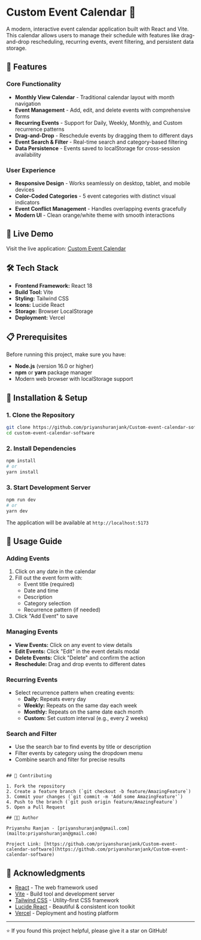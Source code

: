 # Custom Event Calendar 📅

A modern, interactive event calendar application built with React and Vite. This calendar allows users to manage their schedule with features like drag-and-drop rescheduling, recurring events, event filtering, and persistent data storage.

## 🌟 Features

### Core Functionality
- **Monthly View Calendar** - Traditional calendar layout with month navigation
- **Event Management** - Add, edit, and delete events with comprehensive forms
- **Recurring Events** - Support for Daily, Weekly, Monthly, and Custom recurrence patterns
- **Drag-and-Drop** - Reschedule events by dragging them to different days
- **Event Search & Filter** - Real-time search and category-based filtering
- **Data Persistence** - Events saved to localStorage for cross-session availability

### User Experience
- **Responsive Design** - Works seamlessly on desktop, tablet, and mobile devices
- **Color-Coded Categories** - 5 event categories with distinct visual indicators
- **Event Conflict Management** - Handles overlapping events gracefully
- **Modern UI** - Clean orange/white theme with smooth interactions

## 🚀 Live Demo

Visit the live application: [Custom Event Calendar](https://custom-event-calendar-software.vercel.app/)

## 🛠 Tech Stack

- **Frontend Framework:** React 18
- **Build Tool:** Vite
- **Styling:** Tailwind CSS
- **Icons:** Lucide React
- **Storage:** Browser LocalStorage
- **Deployment:** Vercel

## 📋 Prerequisites

Before running this project, make sure you have:

- **Node.js** (version 16.0 or higher)
- **npm** or **yarn** package manager
- Modern web browser with localStorage support

## 🔧 Installation & Setup

### 1. Clone the Repository
```bash
git clone https://github.com/priyanshuranjank/Custom-event-calendar-software.git
cd custom-event-calendar-software
```

### 2. Install Dependencies
```bash
npm install
# or
yarn install
```

### 3. Start Development Server
```bash
npm run dev
# or
yarn dev
```

The application will be available at `http://localhost:5173`

## 📖 Usage Guide

### Adding Events
1. Click on any date in the calendar
2. Fill out the event form with:
   - Event title (required)
   - Date and time
   - Description
   - Category selection
   - Recurrence pattern (if needed)
3. Click "Add Event" to save

### Managing Events
- **View Events:** Click on any event to view details
- **Edit Events:** Click "Edit" in the event details modal
- **Delete Events:** Click "Delete" and confirm the action
- **Reschedule:** Drag and drop events to different dates

### Recurring Events
- Select recurrence pattern when creating events:
  - **Daily:** Repeats every day
  - **Weekly:** Repeats on the same day each week
  - **Monthly:** Repeats on the same date each month
  - **Custom:** Set custom interval (e.g., every 2 weeks)

### Search and Filter
- Use the search bar to find events by title or description
- Filter events by category using the dropdown menu
- Combine search and filter for precise results


```

## 🤝 Contributing

1. Fork the repository
2. Create a feature branch (`git checkout -b feature/AmazingFeature`)
3. Commit your changes (`git commit -m 'Add some AmazingFeature'`)
4. Push to the branch (`git push origin feature/AmazingFeature`)
5. Open a Pull Request

## 👨‍💻 Author

Priyanshu Ranjan - [priyanshuranjan@gmail.com](mailto:priyanshuranjan@gmail.com)

Project Link: [https://github.com/priyanshuranjank/Custom-event-calendar-software](https://github.com/priyanshuranjank/Custom-event-calendar-software)

```
## 🙏 Acknowledgments

- [React](https://reactjs.org/) - The web framework used
- [Vite](https://vitejs.dev/) - Build tool and development server
- [Tailwind CSS](https://tailwindcss.com/) - Utility-first CSS framework
- [Lucide React](https://lucide.dev/) - Beautiful & consistent icon toolkit
- [Vercel](https://vercel.com/) - Deployment and hosting platform

---

⭐ If you found this project helpful, please give it a star on GitHub!